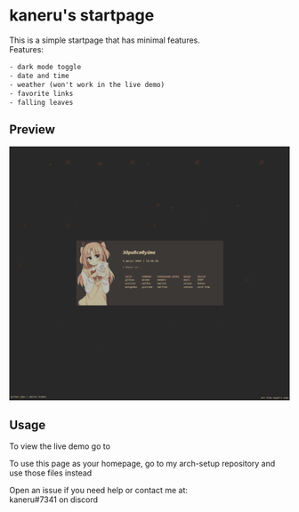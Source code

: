 kaneru's startpage
=============
This is a simple startpage that has minimal features.  
Features:
```
- dark mode toggle
- date and time
- weather (won't work in the live demo)
- favorite links
- falling leaves
```

Preview
-------------
![preview image](assets/preview.PNG "preview")

Usage
-------------
To view the live demo go to 

To use this page as your homepage, go to my arch-setup repository and use those files instead

Open an issue if you need help or contact me at:  
kaneru#7341 on discord